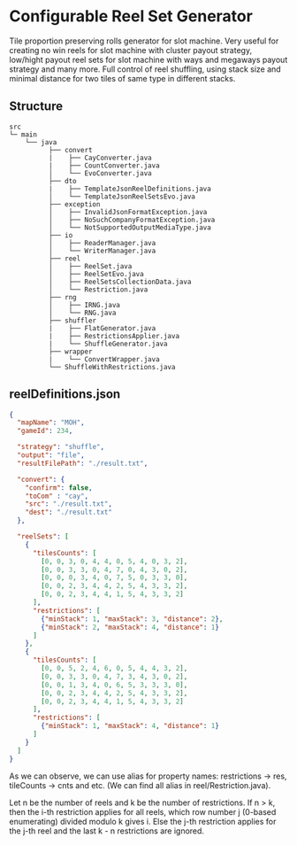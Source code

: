 # Configurable Reel Set Generator
Tile proportion preserving rolls generator for slot machine. Very useful for creating no win reels for slot machine with cluster payout strategy, low/hight payout reel sets for slot machine with ways and megaways payout strategy and many more.
Full control of reel shuffling, using stack size and minimal distance for two tiles of same type in different stacks.

## Structure
```
src
└─ main
    └── java
          ├── convert 
          |    ├── CayConverter.java
          |    ├── CountConverter.java
          │    └── EvoConverter.java
          ├── dto 
          |    ├── TemplateJsonReelDefinitions.java
          │    └── TemplateJsonReelSetsEvo.java
          ├── exception 
          │    ├── InvalidJsonFormatException.java
          │    ├── NoSuchCompanyFormatException.java
          │    └── NotSupportedOutputMediaType.java
          ├── io
          │    ├── ReaderManager.java
          │    └── WriterManager.java
          ├── reel 
          │    ├── ReelSet.java
          │    ├── ReelSetEvo.java
          │    ├── ReelSetsCollectionData.java
          │    └── Restriction.java
          ├── rng 
          │    ├── IRNG.java
          │    └── RNG.java
          ├── shuffler 
          |    ├── FlatGenerator.java
          |    ├── RestrictionsApplier.java
          |    └── ShuffleGenerator.java
          ├── wrapper 
          |    └── ConvertWrapper.java
          └── ShuffleWithRestrictions.java
```

## reelDefinitions.json

```json
{
  "mapName": "MOH",
  "gameId": 234,

  "strategy": "shuffle",
  "output": "file",
  "resultFilePath": "./result.txt",

  "convert": {
    "confirm": false,
    "toCom" : "cay",
    "src": "./result.txt",
    "dest": "./result.txt"
  },

  "reelSets": [
    {
      "tilesCounts": [
        [0, 0, 3, 0, 4, 4, 0, 5, 4, 0, 3, 2],
        [0, 0, 3, 3, 0, 4, 7, 0, 4, 3, 0, 2],
        [0, 0, 0, 3, 4, 0, 7, 5, 0, 3, 3, 0],
        [0, 0, 2, 3, 4, 4, 2, 5, 4, 3, 3, 2],
        [0, 0, 2, 3, 4, 4, 1, 5, 4, 3, 3, 2]
      ],
      "restrictions": [
        {"minStack": 1, "maxStack": 3, "distance": 2},
        {"minStack": 2, "maxStack": 4, "distance": 1}
      ]
    },
    {
      "tilesCounts": [
        [0, 0, 5, 2, 4, 6, 0, 5, 4, 4, 3, 2],
        [0, 0, 3, 3, 0, 4, 7, 3, 4, 3, 0, 2],
        [0, 0, 1, 3, 4, 0, 6, 5, 3, 3, 3, 0],
        [0, 0, 2, 3, 4, 4, 2, 5, 4, 3, 3, 2],
        [0, 0, 2, 3, 4, 4, 1, 5, 4, 3, 3, 2]
      ],
      "restrictions": [
        {"minStack": 1, "maxStack": 4, "distance": 1}
      ]
    }
  ]
}

```
As we can observe, we can use alias for property names: restrictions -> res, tileCounts -> cnts and etc. (We can find all alias in reel/Restriction.java).

Let n be the number of reels and k be the number of restrictions.
If n > k, then the i-th restriction applies for all reels, which row number j (0-based enumerating) divided modulo k gives i.
Else the j-th restriction applies for the j-th reel and the last k - n restrictions are ignored.
